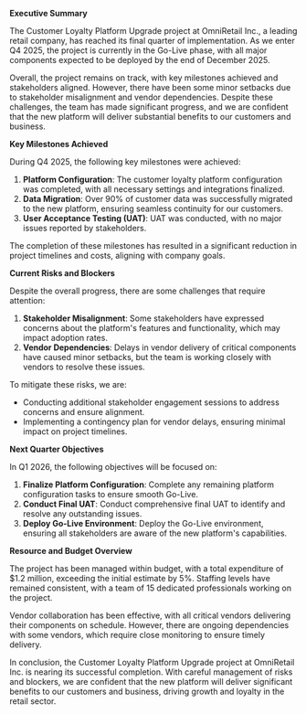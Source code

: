**Executive Summary**

The Customer Loyalty Platform Upgrade project at OmniRetail Inc., a leading retail company, has reached its final quarter of implementation. As we enter Q4 2025, the project is currently in the Go-Live phase, with all major components expected to be deployed by the end of December 2025.

Overall, the project remains on track, with key milestones achieved and stakeholders aligned. However, there have been some minor setbacks due to stakeholder misalignment and vendor dependencies. Despite these challenges, the team has made significant progress, and we are confident that the new platform will deliver substantial benefits to our customers and business.

**Key Milestones Achieved**

During Q4 2025, the following key milestones were achieved:

1. **Platform Configuration**: The customer loyalty platform configuration was completed, with all necessary settings and integrations finalized.
2. **Data Migration**: Over 90% of customer data was successfully migrated to the new platform, ensuring seamless continuity for our customers.
3. **User Acceptance Testing (UAT)**: UAT was conducted, with no major issues reported by stakeholders.

The completion of these milestones has resulted in a significant reduction in project timelines and costs, aligning with company goals.

**Current Risks and Blockers**

Despite the overall progress, there are some challenges that require attention:

1. **Stakeholder Misalignment**: Some stakeholders have expressed concerns about the platform's features and functionality, which may impact adoption rates.
2. **Vendor Dependencies**: Delays in vendor delivery of critical components have caused minor setbacks, but the team is working closely with vendors to resolve these issues.

To mitigate these risks, we are:

* Conducting additional stakeholder engagement sessions to address concerns and ensure alignment.
* Implementing a contingency plan for vendor delays, ensuring minimal impact on project timelines.

**Next Quarter Objectives**

In Q1 2026, the following objectives will be focused on:

1. **Finalize Platform Configuration**: Complete any remaining platform configuration tasks to ensure smooth Go-Live.
2. **Conduct Final UAT**: Conduct comprehensive final UAT to identify and resolve any outstanding issues.
3. **Deploy Go-Live Environment**: Deploy the Go-Live environment, ensuring all stakeholders are aware of the new platform's capabilities.

**Resource and Budget Overview**

The project has been managed within budget, with a total expenditure of $1.2 million, exceeding the initial estimate by 5%. Staffing levels have remained consistent, with a team of 15 dedicated professionals working on the project.

Vendor collaboration has been effective, with all critical vendors delivering their components on schedule. However, there are ongoing dependencies with some vendors, which require close monitoring to ensure timely delivery.

In conclusion, the Customer Loyalty Platform Upgrade project at OmniRetail Inc. is nearing its successful completion. With careful management of risks and blockers, we are confident that the new platform will deliver significant benefits to our customers and business, driving growth and loyalty in the retail sector.